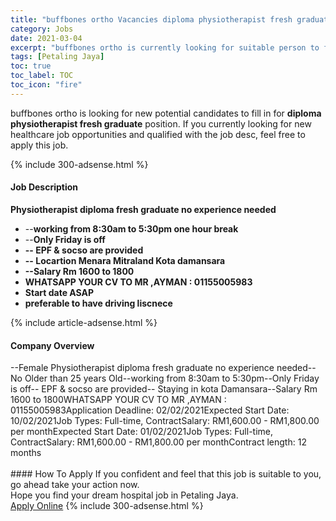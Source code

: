 ```yaml
---
title: "buffbones ortho Vacancies diploma physiotherapist fresh graduate" 
category: Jobs 
date: 2021-03-04 
excerpt: "buffbones ortho is currently looking for suitable person to fill in the diploma physiotherapist fresh graduate which positioned at Petaling Jaya" 
tags: [Petaling Jaya] 
toc: true 
toc_label: TOC 
toc_icon: "fire" 
--- 
```


<p>buffbones ortho is looking for new potential candidates to fill in for <b>diploma physiotherapist fresh graduate</b> position. If you currently looking for new healthcare job opportunities and qualified with the job desc, feel free to apply this job.
</p>{% include 300-adsense.html %} 
<div><div><h4>Job Description</h4></div><div><div><span><div><p><strong>Physiotherapist diploma fresh graduate no experience needed</strong></p><ul><li>--<strong>working from 8:30am to 5:30pm one hour break&#160;</strong></li><li>--<strong>Only Friday is off</strong></li><li><strong>-- EPF &amp; socso are provided</strong></li><li><strong>-- Locartion Menara Mitraland Kota damansara</strong></li><li><strong>--Salary Rm 1600 to 1800</strong></li><li><strong>WHATSAPP YOUR CV TO MR ,AYMAN : 01155005983</strong></li><li><strong>Start date ASAP</strong></li><li><strong>preferable to have driving liscnece&#160;</strong></li></ul></div></span></div></div></div> 
{% include article-adsense.html %} 
<div><div><h4>Company Overview</h4></div><div><div><span><div><div>--Female Physiotherapist diploma fresh graduate no experience needed--No Older than 25 years Old--working from 8:30am to 5:30pm--Only Friday is off-- EPF &amp; socso are provided-- Staying in kota Damansara--Salary Rm 1600 to 1800WHATSAPP YOUR CV TO MR ,AYMAN : 01155005983Application Deadline: 02/02/2021Expected Start Date: 10/02/2021Job Types: Full-time, ContractSalary: RM1,600.00 - RM1,800.00 per monthExpected Start Date: 01/02/2021Job Types: Full-time, ContractSalary: RM1,600.00 - RM1,800.00 per monthContract length: 12 months<br>
&#160;</div></div></span></div></div></div> 
#### How To Apply 
If you confident and feel that this job is suitable to you, go ahead take your action now. <br/> 
Hope you find your dream hospital job in Petaling Jaya. <br/> 
<a href="https://www.jobstreet.com.my/en/job/diploma-physiotherapist-fresh-graduate-4476184?jobId=jobstreet-my-job-4476184" class="btn btn--warning" target="_blank" rel="nofollow noopenner">Apply Online</a> 
{% include 300-adsense.html %} 